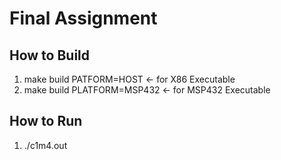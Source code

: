 # Final Assignment


## How to Build
  1. make build PATFORM=HOST <- for X86 Executable
  2. make build PLATFORM=MSP432 <- for MSP432 Executable

## How to Run
  1. ./c1m4.out
